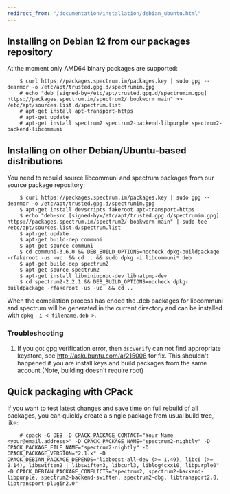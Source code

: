 ```yaml
---
redirect_from: "/documentation/installation/debian_ubuntu.html"
---
```


## Installing on Debian 12 from our packages repository

At the moment only AMD64 binary packages are supported:

        $ curl https://packages.spectrum.im/packages.key | sudo gpg --dearmor -o /etc/apt/trusted.gpg.d/spectrumim.gpg
        # echo "deb [signed-by=/etc/apt/trusted.gpg.d/spectrumim.gpg] https://packages.spectrum.im/spectrum2/ bookworm main" >> /etc/apt/sources.list.d/spectrum.list
        # apt-get install apt-transport-https
        # apt-get update 
        # apt-get install spectrum2 spectrum2-backend-libpurple spectrum2-backend-libcommuni


## Installing on other Debian/Ubuntu-based distributions

You need to rebuild source libcommuni and spectrum packages from our source package repository:

        $ curl https://packages.spectrum.im/packages.key | sudo gpg --dearmor -o /etc/apt/trusted.gpg.d/spectrumim.gpg
        $ apt-get install devscripts fakeroot apt-transport-https
        $ echo "deb-src [signed-by=/etc/apt/trusted.gpg.d/spectrumim.gpg] https://packages.spectrum.im/spectrum2/ bookworm main" | sudo tee /etc/apt/sources.list.d/spectrum.list
        $ apt-get update
        $ apt-get build-dep communi
        $ apt-get source communi
        $ cd communi-3.6.0 && DEB_BUILD_OPTIONS=nocheck dpkg-buildpackage -rfakeroot -us -uc  && cd .. && sudo dpkg -i libcommuni*.deb
        $ apt-get build-dep spectrum2
        $ apt-get source spectrum2
        $ apt-get install libminiupnpc-dev libnatpmp-dev
        $ cd spectrum2-2.2.1 && DEB_BUILD_OPTIONS=nocheck dpkg-buildpackage -rfakeroot -us -uc  && cd ..

When the compilation process has ended the .deb packages for libcommuni and spectrum will be generated in the current directory and can be installed with `dpkg -i < filename.deb >`.

### Troubleshooting
1. If you got gpg verification error, then `dscverify` can not find appropriate keystore, see http://askubuntu.com/a/215008 for fix. This shouldn't happened if you are install keys and build packages from the same account (Note, building doesn't require root)
## Quick packaging with CPack

If you want to test latest changes and save time on full rebuild of all packages, you can quickly create a single package from usual build tree, like:

        # cpack -G DEB -D CPACK_PACKAGE_CONTACT="Your Name <your@email.address>" -D CPACK_PACKAGE_NAME="spectrum2-nightly" -D CPACK_PACKAGE_FILE_NAME="spectrum2-nightly" -D CPACK_PACKAGE_VERSION="2.1.x" -D CPACK_DEBIAN_PACKAGE_DEPENDS="libboost-all-dev (>= 1.49), libc6 (>= 2.14), libswiften2 | libswiften3, libcurl3, liblog4cxx10, libpurple0" -D CPACK_DEBIAN_PACKAGE_CONFLICTS="spectrum2, spectrum2-backend-libpurple, spectrum2-backend-swiften, spectrum2-dbg, libtransport2.0, libtransport-plugin2.0"

